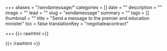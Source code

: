 +++
aliases = "/sendamessage/"
categories = []
date = ""
description = ""
image = ""
lead = ""
slug = "sendamessage"
summary = ""
tags = []
thumbnail = ""
title = "Send a message to the premier and education minister"
toc = false
translationKey = "negotiateacontract"

+++
{{< rawhtml >}}

<div id="newmode-embed-35267-49742"></div>

  <script>

    (function(n,e,w,m,o,d){m=n.createElement(e);m.async=1;m.src=w;

    o=n.getElementsByTagName(e)[0];o.parentNode.insertBefore(m,o);

    })(document,'script','//engage.newmode.net/embed/35267/49742.js');

  </script>
{{< /rawhtml >}}